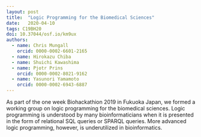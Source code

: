 ```yaml
---
layout: post
title:  "Logic Programming for the Biomedical Sciences"
date:   2020-04-10
tags: C19BH20
doi: 10.37044/osf.io/km9ux
authors:
  - name: Chris Mungall
    orcid: 0000-0002-6601-2165
  - name: Hirokazu Chiba
  - name: Shuichi Kawashima
  - name: Pjotr Prins
    orcid: 0000-0002-8021-9162
  - name: Yasunori Yamamoto
    orcid: 0000-0002-6943-6887
---
```


As part of the one week Biohackathion 2019 in Fukuoka Japan, we formed a working group on logic programming for the biomedical sciences. Logic programming is understood by many bioinformaticians when it is presented in the form of relational SQL queries or SPARQL queries. More advanced logic programming, however, is underutilized in bioinformatics.

